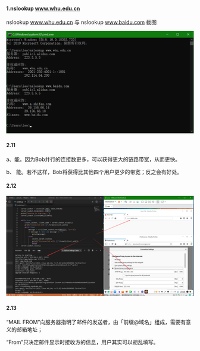 #### 1.nslookup www.whu.edu.cn

nslookup www.whu.edu.cn 与 nslookup www.baidu.com 截图

![nslookup www.whu.edu.cn 与 nslookup www.baidu.com 截图](images/nslookup.png)

#### 2.11

a、能。因为Bob并行的连接数更多，可以获得更大的链路带宽，从而更快。

b、 能。若不这样，Bob将获得比其他四个用户更少的带宽；反之会有好处。

#### 2.12

![proxy截图](images/proxy.png)

#### 2.13

“MAIL FROM”向服务器指明了邮件的发送者，由「前缀@域名」组成，需要有意义的邮箱地址；

“From”只决定邮件显示时接收方的信息，用户其实可以胡乱填写。











